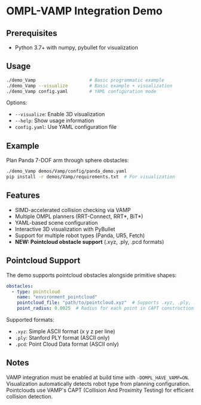 # OMPL-VAMP Integration Demo

## Prerequisites
- Python 3.7+ with numpy, pybullet for visualization

## Usage
```bash
./demo_Vamp                    # Basic programmatic example
./demo_Vamp --visualize        # Basic example + visualization  
./demo_Vamp config.yaml        # YAML configuration mode
```

Options:
- `--visualize`: Enable 3D visualization
- `--help`: Show usage information
- `config.yaml`: Use YAML configuration file

## Example
Plan Panda 7-DOF arm through sphere obstacles:
```bash
./demo_Vamp demos/Vamp/config/panda_demo.yaml
pip install -r demos/Vamp/requirements.txt  # For visualization
```

## Features
- SIMD-accelerated collision checking via VAMP
- Multiple OMPL planners (RRT-Connect, RRT*, BiT*)
- YAML-based scene configuration
- Interactive 3D visualization with PyBullet
- Support for multiple robot types (Panda, UR5, Fetch)
- **NEW: Pointcloud obstacle support** (.xyz, .ply, .pcd formats)

## Pointcloud Support
The demo supports pointcloud obstacles alongside primitive shapes:

```yaml
obstacles:
  - type: pointcloud
    name: "environment_pointcloud"
    pointcloud_file: "path/to/pointcloud.xyz"  # Supports .xyz, .ply, .pcd
    point_radius: 0.0025  # Radius for each point in CAPT construction
```

Supported formats:
- `.xyz`: Simple ASCII format (x y z per line)
- `.ply`: Stanford PLY format (ASCII only)
- `.pcd`: Point Cloud Data format (ASCII only)

## Notes
VAMP integration must be enabled at build time with `-DOMPL_HAVE_VAMP=ON`.
Visualization automatically detects robot type from planning configuration.
Pointclouds use VAMP's CAPT (Collision And Proximity Testing) for efficient collision detection. 